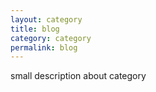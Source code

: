 ```yaml
---
layout: category
title: blog
category: category
permalink: blog
---
```


small description about category